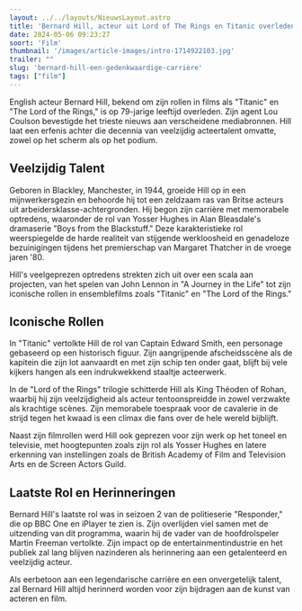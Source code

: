 ```yaml
---
layout: ../../layouts/NieuwsLayout.astro
title: 'Bernard Hill, acteur uit Lord of The Rings en Titanic overleden op 79 jaar'
date: 2024-05-06 09:23:27
soort: 'Film'
thumbnail: '/images/article-images/intro-1714922103.jpg'
trailer: ""
slug: 'bernard-hill-een-gedenkwaardige-carrière'
tags: ["film"]
---
```


English acteur Bernard Hill, bekend om zijn rollen in films als "Titanic" en "The Lord of the Rings," is op 79-jarige leeftijd overleden. Zijn agent Lou Coulson bevestigde het trieste nieuws aan verscheidene mediabronnen. Hill laat een erfenis achter die decennia van veelzijdig acteertalent omvatte, zowel op het scherm als op het podium.

## Veelzijdig Talent 

Geboren in Blackley, Manchester, in 1944, groeide Hill op in een mijnwerkersgezin en behoorde hij tot een zeldzaam ras van Britse acteurs uit arbeidersklasse-achtergronden. Hij begon zijn carrière met memorabele optredens, waaronder de rol van Yosser Hughes in Alan Bleasdale's dramaserie "Boys from the Blackstuff." Deze karakteristieke rol weerspiegelde de harde realiteit van stijgende werkloosheid en genadeloze bezuinigingen tijdens het premierschap van Margaret Thatcher in de vroege jaren '80.

Hill's veelgeprezen optredens strekten zich uit over een scala aan projecten, van het spelen van John Lennon in "A Journey in the Life" tot zijn iconische rollen in ensemblefilms zoals "Titanic" en "The Lord of the Rings."

## Iconische Rollen

In "Titanic" vertolkte Hill de rol van Captain Edward Smith, een personage gebaseerd op een historisch figuur. Zijn aangrijpende afscheidsscène als de kapitein die zijn lot aanvaardt en met zijn schip ten onder gaat, blijft bij vele kijkers hangen als een indrukwekkend staaltje acteerwerk.

In de "Lord of the Rings" trilogie schitterde Hill als King Théoden of Rohan, waarbij hij zijn veelzijdigheid als acteur tentoonspreidde in zowel verzwakte als krachtige scènes. Zijn memorabele toespraak voor de cavalerie in de strijd tegen het kwaad is een climax die fans over de hele wereld bijblijft.

Naast zijn filmrollen werd Hill ook geprezen voor zijn werk op het toneel en televisie, met hoogtepunten zoals zijn rol als Yosser Hughes en latere erkenning van instellingen zoals de British Academy of Film and Television Arts en de Screen Actors Guild.

## Laatste Rol en Herinneringen

Bernard Hill's laatste rol was in seizoen 2 van de politieserie "Responder," die op BBC One en iPlayer te zien is. Zijn overlijden viel samen met de uitzending van dit programma, waarin hij de vader van de hoofdrolspeler Martin Freeman vertolkte. Zijn impact op de entertainmentindustrie en het publiek zal lang blijven nazinderen als herinnering aan een getalenteerd en veelzijdig acteur.

Als eerbetoon aan een legendarische carrière en een onvergetelijk talent, zal Bernard Hill altijd herinnerd worden voor zijn bijdragen aan de kunst van acteren en film.